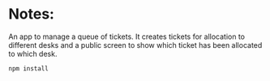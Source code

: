 # Notes:

An app to manage a queue of tickets. It creates tickets for allocation to different desks and a public screen to show which ticket has been allocated to which desk.

```
npm install
```